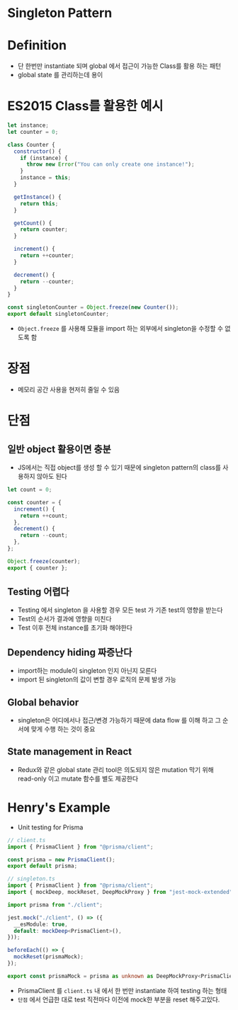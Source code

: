 # Singleton Pattern

# Definition

- 단 한번만 instantiate 되며 global 에서 접근이 가능한 Class를 활용 하는 패턴
- global state 를 관리하는데 용이

# ES2015 Class를 활용한 예시

```js
let instance;
let counter = 0;

class Counter {
  constructor() {
    if (instance) {
      throw new Error("You can only create one instance!");
    }
    instance = this;
  }

  getInstance() {
    return this;
  }

  getCount() {
    return counter;
  }

  increment() {
    return ++counter;
  }

  decrement() {
    return --counter;
  }
}

const singletonCounter = Object.freeze(new Counter());
export default singletonCounter;
```

- `Object.freeze` 를 사용해 모듈을 import 하는 외부에서 singleton을 수정할 수 없도록 함

# 장점

- 메모리 공간 사용을 현저히 줄일 수 있음

# 단점

## 일반 object 활용이면 충분

- JS에서는 직접 object를 생성 할 수 있기 때문에 singleton pattern의 class를 사용하지 않아도 된다

```js
let count = 0;

const counter = {
  increment() {
    return ++count;
  },
  decrement() {
    return --count;
  },
};

Object.freeze(counter);
export { counter };
```

## Testing 어렵다

- Testing 에서 singleton 을 사용할 경우 모든 test 가 기존 test의 영향을 받는다
- Test의 순서가 결과에 영향을 미친다
- Test 이후 전체 instance를 초기화 해야한다

## Dependency hiding 짜증난다

- import하는 module이 singleton 인지 아닌지 모른다
- import 된 singleton의 값이 변할 경우 로직의 문제 발생 가능

## Global behavior

- singleton은 어디에서나 접근/변경 가능하기 때문에 data flow 를 이해 하고 그 순서에 맞게 수행 하는 것이 중요

## State management in React

- Redux와 같은 global state 관리 tool은 의도되지 않은 mutation 막기 위해 read-only 이고 mutate 함수를 별도 제공한다

# Henry's Example

- Unit testing for Prisma

```ts
// client.ts
import { PrismaClient } from "@prisma/client";

const prisma = new PrismaClient();
export default prisma;
```

```ts
// singleton.ts
import { PrismaClient } from "@prisma/client";
import { mockDeep, mockReset, DeepMockProxy } from "jest-mock-extended";

import prisma from "./client";

jest.mock("./client", () => ({
  __esModule: true,
  default: mockDeep<PrismaClient>(),
}));

beforeEach(() => {
  mockReset(prismaMock);
});

export const prismaMock = prisma as unknown as DeepMockProxy<PrismaClient>;
```

- PrismaClient 를 `client.ts` 내 에서 한 번만 instantiate 하여 testing 하는 형태
- `단점` 에서 언급한 대로 test 직전마다 이전에 mock한 부분을 reset 해주고있다.
